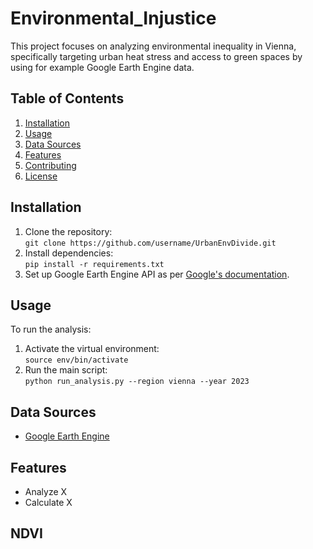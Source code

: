 # Environmental_Injustice

This project focuses on analyzing environmental inequality in Vienna, specifically targeting urban heat stress and access to green spaces by using for example Google Earth Engine data. 

## Table of Contents
1. [Installation](#installation)
2. [Usage](#usage)
3. [Data Sources](#data-sources)
4. [Features](#features)
5. [Contributing](#contributing)
6. [License](#license)

## Installation
1. Clone the repository:  
   `git clone https://github.com/username/UrbanEnvDivide.git`
2. Install dependencies:  
   `pip install -r requirements.txt`
3. Set up Google Earth Engine API as per [Google's documentation](https://developers.google.com/earth-engine/guides/python_install).

## Usage
To run the analysis:
1. Activate the virtual environment:  
   `source env/bin/activate`
2. Run the main script:  
   `python run_analysis.py --region vienna --year 2023`

## Data Sources
- [Google Earth Engine](https://earthengine.google.com/)

## Features
- Analyze X
- Calculate X


## NDVI



